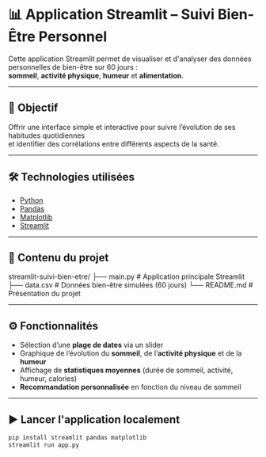 # 📊 Application Streamlit – Suivi Bien-Être Personnel

Cette application Streamlit permet de visualiser et d'analyser des données personnelles de bien-être sur 60 jours :  
**sommeil**, **activité physique**, **humeur** et **alimentation**.

---

## 🎯 Objectif

Offrir une interface simple et interactive pour suivre l’évolution de ses habitudes quotidiennes  
et identifier des corrélations entre différents aspects de la santé.

---

## 🛠️ Technologies utilisées

- [Python](https://www.python.org/)
- [Pandas](https://pandas.pydata.org/)
- [Matplotlib](https://matplotlib.org/)
- [Streamlit](https://streamlit.io/)

---

## 📁 Contenu du projet
streamlit-suivi-bien-etre/
├── main.py                  # Application principale Streamlit
├── data.csv                # Données bien-être simulées (60 jours)
└── README.md               # Présentation du projet

---

## ⚙️ Fonctionnalités

- Sélection d’une **plage de dates** via un slider
- Graphique de l’évolution du **sommeil**, de l’**activité physique** et de la **humeur**
- Affichage de **statistiques moyennes** (durée de sommeil, activité, humeur, calories)
- **Recommandation personnalisée** en fonction du niveau de sommeil

---

## ▶️ Lancer l'application localement

```bash
pip install streamlit pandas matplotlib
streamlit run app.py